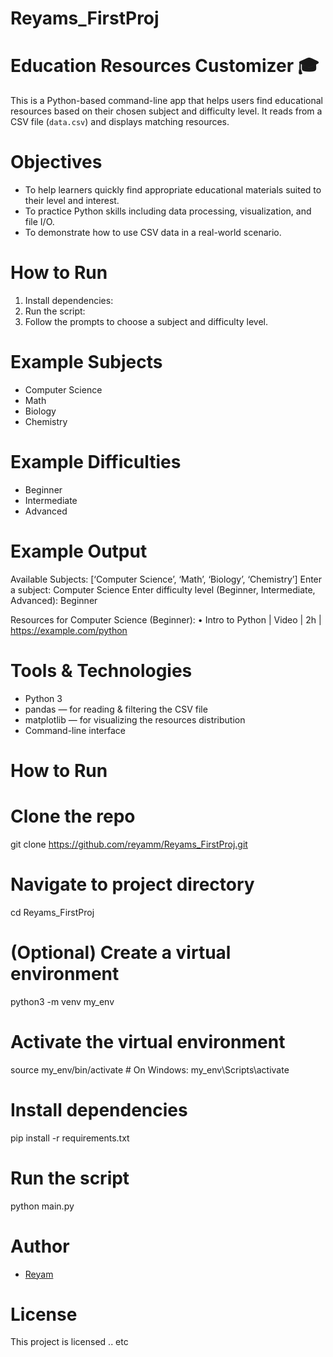 # Reyams_FirstProj
# Education Resources Customizer 🎓

This is a Python-based command-line app that helps users find educational resources based on their chosen subject and difficulty level. It reads from a CSV file (`data.csv`) and displays matching resources.
# Objectives

- To help learners quickly find appropriate educational materials suited to their level and interest.
- To practice Python skills including data processing, visualization, and file I/O.
- To demonstrate how to use CSV data in a real-world scenario.

# How to Run
1. Install dependencies:
2. Run the script:
3. Follow the prompts to choose a subject and difficulty level.

# Example Subjects
- Computer Science
- Math
- Biology
- Chemistry

# Example Difficulties
- Beginner
- Intermediate
- Advanced

# Example Output
Available Subjects: [‘Computer Science’, ‘Math’, ‘Biology’, ‘Chemistry’]
Enter a subject: Computer Science
Enter difficulty level (Beginner, Intermediate, Advanced): Beginner

Resources for Computer Science (Beginner):
	•	Intro to Python | Video | 2h | https://example.com/python

#  Tools & Technologies

- Python 3
- pandas — for reading & filtering the CSV file
- matplotlib — for visualizing the resources distribution
- Command-line interface

# How to Run
# Clone the repo
git clone https://github.com/reyamm/Reyams_FirstProj.git

# Navigate to project directory
cd Reyams_FirstProj

# (Optional) Create a virtual environment
python3 -m venv my_env

# Activate the virtual environment
source my_env/bin/activate   # On Windows: my_env\Scripts\activate

# Install dependencies
pip install -r requirements.txt

# Run the script
python main.py
#  Author
- [Reyam](https://github.com/reyamm)

#  License
This project is licensed .. etc

